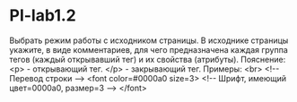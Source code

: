 # PI-lab1.2
Выбрать режим работы с исходником страницы.  В исходнике страницы укажите, в виде комментариев, для чего предназначена каждая группа тегов (каждый открывавший тег) и их свойства (атрибуты).  Пояснение:  &lt;p> - открывающий тег.   &lt;/p> - закрывающий тег.   Примеры:   &lt;br>   &lt;!-- Перевод строки -->   &lt;font color=#0000a0 size=3>   &lt;!-- Шрифт, имеющий цвет=0000a0, размер=3 --> &lt;/font>
